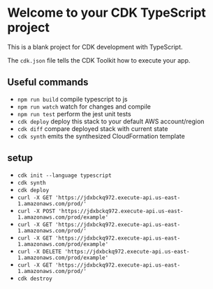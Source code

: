 # Welcome to your CDK TypeScript project

This is a blank project for CDK development with TypeScript.

The `cdk.json` file tells the CDK Toolkit how to execute your app.

## Useful commands

* `npm run build`   compile typescript to js
* `npm run watch`   watch for changes and compile
* `npm run test`    perform the jest unit tests
* `cdk deploy`      deploy this stack to your default AWS account/region
* `cdk diff`        compare deployed stack with current state
* `cdk synth`       emits the synthesized CloudFormation template

## setup
- `cdk init --language typescript`
- `cdk synth`
- `cdk deploy`
- `curl -X GET 'https://jdxbckq972.execute-api.us-east-1.amazonaws.com/prod/'`
- `curl -X POST 'https://jdxbckq972.execute-api.us-east-1.amazonaws.com/prod/example'`
- `curl -X GET 'https://jdxbckq972.execute-api.us-east-1.amazonaws.com/prod/'`
- `curl -X GET 'https://jdxbckq972.execute-api.us-east-1.amazonaws.com/prod/example'`
- `curl -X DELETE 'https://jdxbckq972.execute-api.us-east-1.amazonaws.com/prod/example'`
- `curl -X GET 'https://jdxbckq972.execute-api.us-east-1.amazonaws.com/prod/'`
- `cdk destroy`